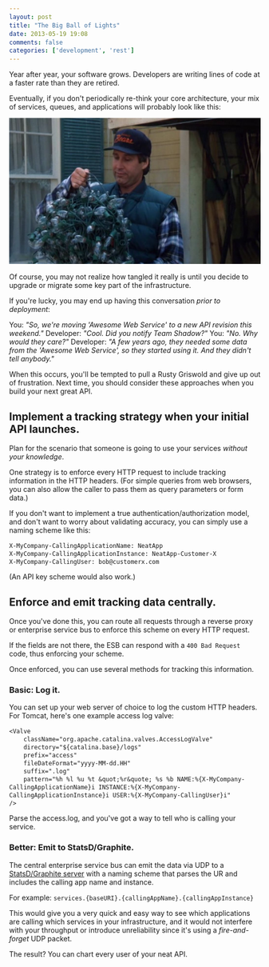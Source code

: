 ```yaml
---
layout: post
title: "The Big Ball of Lights"
date: 2013-05-19 19:08
comments: false
categories: ['development', 'rest']
---
```


Year after year, your software grows. Developers are writing lines of code at a faster rate than they are retired.

Eventually, if you don't periodically re-think your core architecture, your mix of services, queues, and applications will probably look like this:

![Christmas Vacation Ball of Lights](/assets/2013-05-20/ball-of-lights.jpg)

Of course, you may not realize how tangled it really is until you decide to upgrade or migrate some key part of the infrastructure.

If you're lucky, you may end up having this conversation *prior to deployment*:

You: *"So, we're moving 'Awesome Web Service' to a new API revision this weekend."*
Developer: *"Cool. Did you notify Team Shadow?"*
You: *"No. Why would they care?"*
Developer: *"A few years ago, they needed some data from the 'Awesome Web Service', so they started using it. And they didn't tell anybody."*

When this occurs, you'll be tempted to pull a Rusty Griswold and give up out of frustration. Next time, you should consider these approaches when you build your next great API.

<!-- more -->

## Implement a tracking strategy when your initial API launches.

Plan for the scenario that someone is going to use your services *without your knowledge*.  

One strategy is to enforce every HTTP request to include tracking information in the HTTP headers. (For simple queries from web browsers, you can also allow the caller to pass them as query parameters or form data.)

If you don't want to implement a true authentication/authorization model, and don't want to worry about validating accuracy, you can simply use a naming scheme like this:

	X-MyCompany-CallingApplicationName: NeatApp
	X-MyCompany-CallingApplicationInstance: NeatApp-Customer-X
	X-MyCompany-CallingUser: bob@customerx.com

(An API key scheme would also work.)

## Enforce and emit tracking data centrally.

Once you've done this, you can route all requests through a reverse proxy or enterprise service bus to enforce this scheme on every HTTP request.

If the fields are not there, the ESB can respond with a `400 Bad Request` code, thus enforcing your scheme. 

Once enforced, you can use several methods for tracking this information. 

### Basic: Log it.

You can set up your web server of choice to log the custom HTTP headers.  For Tomcat, here's one example access log valve:

	<Valve
    	className="org.apache.catalina.valves.AccessLogValve"
    	directory="${catalina.base}/logs"
    	prefix="access"
    	fileDateFormat="yyyy-MM-dd.HH"
    	suffix=".log"
    	pattern="%h %l %u %t &quot;%r&quote; %s %b NAME:%{X-MyCompany-CallingApplicationName}i INSTANCE:%{X-MyCompany-CallingApplicationInstance}i USER:%{X-MyCompany-CallingUser}i"
	/>


Parse the access.log, and you've got a way to tell who is calling your service.

	
### Better: Emit to StatsD/Graphite.

The central enterprise service bus can emit the data via UDP to a [StatsD/Graphite server](http://codeascraft.com/2011/02/15/measure-anything-measure-everything/) with a naming scheme that parses the UR and includes the calling app name and instance.

For example: `services.{baseURI}.{callingAppName}.{callingAppInstance}`

This would give you a very quick and easy way to see which applications are calling which services in your infrastructure, and it would not interfere with your throughput or introduce unreliability since it's using a *fire-and-forget* UDP packet.

The result? You can chart every user of your neat API.





